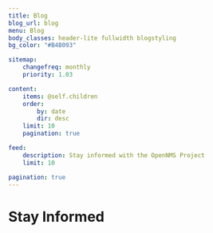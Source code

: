 ```yaml
---
title: Blog
blog_url: blog
menu: Blog
body_classes: header-lite fullwidth blogstyling
bg_color: "#B4B093"

sitemap:
    changefreq: monthly
    priority: 1.03

content:
    items: @self.children
    order:
        by: date
        dir: desc
    limit: 10
    pagination: true

feed:
    description: Stay informed with the OpenNMS Project
    limit: 10

pagination: true
---
```


# Stay Informed
